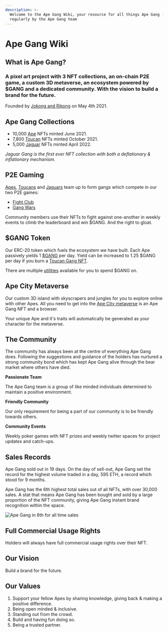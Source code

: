 ```yaml
---
description: >-
  Welcome to the Ape Gang Wiki, your resource for all things Ape Gang - updated
  regularly by the Ape Gang team
---
```


# Ape Gang Wiki

## What is Ape Gang?

### A pixel art project with 3 NFT collections, an on-chain P2E game, a custom 3D metaverse, an ecosystem powered by $GANG and a dedicated community. With the vision to build a brand for the future.

Founded by [Jokong and Rikong](about-us/founders.md) on May 4th 2021.&#x20;

## Ape Gang Collections

* 10,000 [Ape](nft-collections/ape-gang.md) NFTs minted June 2021.
* 7,800 [Toucan](nft-collections/toucan-gang.md) NFTs minted October 2021.
* 5,000 [Jaguar](nft-collections/jaguar-gang.md) NFTs minted April 2022.

_Jaguar Gang is the first ever NFT collection with both a deflationary & inflationary mechanism._

## P2E Gaming

[Apes](nft-collections/ape-gang.md), [Toucans](nft-collections/toucan-gang.md) and [Jaguars](nft-collections/jaguar-gang.md) team up to form gangs which compete in our two P2E games:

* [Fight Club](play-to-earn/fight-club.md)
* [Gang Wars](play-to-earn-games/gang-wars.md)

Community members use their NFTs to fight against one-another in weekly events to climb the leaderboard and win $GANG. And the right to gloat.

## $GANG Token

Our ERC-20 token which fuels the ecosystem we have built. Each Ape passively yields 1 [$GANG](the-ecosystem/usdgang-token.md) per day. Yield can be increased to 1.25 $GANG per day if you burn a [Toucan Gang NFT](nft-collections/toucan-gang.md).

There are multiple [utilities](the-ecosystem/utilities.md) available for you to spend $GANG on.

## Ape City Metaverse

Our custom 3D island with skyscrapers and jungles for you to explore online with other Apes. All you need to get into the [Ape City metaverse](the-ecosystem/ape-city-3d-metaverse.md) is an Ape Gang NFT and a browser.

Your unique Ape and it's traits will automatically be generated as your character for the metaverse.

## The Community

The community has always been at the centre of everything Ape Gang does. Following the suggestions and guidance of the holders has nurtured a strong community bond which has kept Ape Gang alive through the bear market where others have died.

**Passionate Team**

The Ape Gang team is a group of like minded individuals determined to maintain a positive environment.

**Friendly Community**

Our only requirement for being a part of our community is to be friendly towards others.

**Community Events**

Weekly poker games with NFT prizes and weekly twitter spaces for project updates and catch-ups.

## Sales Records

Ape Gang sold out in 19 days. On the day of sell-out, Ape Gang set the record for the highest volume traded in a day, 595 ETH, a record which stood for 9 months.

Ape Gang has the 6th highest total sales out of all NFTs, with over 30,000 sales. A stat that means Ape Gang has been bought and sold by a large proportion of the NFT community, giving Ape Gang instant brand recognition within the space.

![Ape Gang in 6th for all time sales](.gitbook/assets/AG\_sales\_record.png)

## Full Commercial Usage Rights

Holders will always have full commercial usage rights over their NFT.

## Our Vision

Build a brand for the future.

## Our Values

1. &#x20;Support your fellow Apes by sharing knowledge, giving back & making a positive difference‬.
2. Being open minded & inclusive.
3. Standing out from the crowd‬.
4. Build and having fun doing so‬.
5. Being a trusted partner‬.
